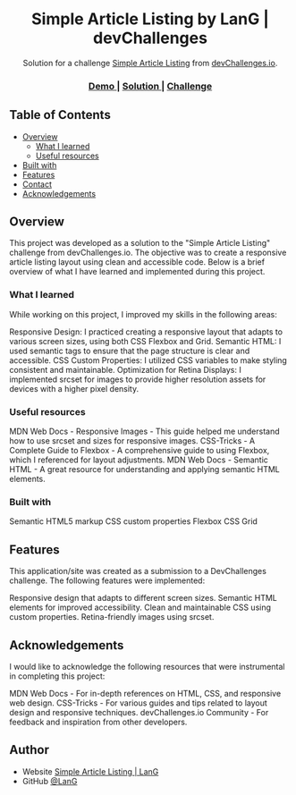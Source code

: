 <h1 align="center">Simple Article Listing by LanG | devChallenges</h1>

<div align="center">
   Solution for a challenge <a href="https://devchallenges.io/challenge/simple-article-listing" target="_blank">Simple Article Listing</a> from <a href="http://devchallenges.io" target="_blank">devChallenges.io</a>.
</div>

<div align="center">
  <h3>
    <a href="https://lang-ctrl.github.io/devchallenges_simple-article-listing">
      Demo
    </a>
    <span> | </span>
    <a href="https://github.com/LanG-Ctrl/devchallenges_simple-article-listing">
      Solution
    </a>
    <span> | </span>
    <a href="https://devchallenges.io/challenge/simple-article-listing">
      Challenge
    </a>
  </h3>
</div>

<!-- TABLE OF CONTENTS -->

## Table of Contents

- [Overview](#overview)
  - [What I learned](#what-i-learned)
  - [Useful resources](#useful-resources)
- [Built with](#built-with)
- [Features](#features)
- [Contact](#contact)
- [Acknowledgements](#acknowledgements)

<!-- OVERVIEW -->

## Overview

This project was developed as a solution to the "Simple Article Listing" challenge from devChallenges.io. The objective was to create a responsive article listing layout using clean and accessible code. Below is a brief overview of what I have learned and implemented during this project.


### What I learned

While working on this project, I improved my skills in the following areas:

Responsive Design: I practiced creating a responsive layout that adapts to various screen sizes, using both CSS Flexbox and Grid.
Semantic HTML: I used semantic tags to ensure that the page structure is clear and accessible.
CSS Custom Properties: I utilized CSS variables to make styling consistent and maintainable.
Optimization for Retina Displays: I implemented srcset for images to provide higher resolution assets for devices with a higher pixel density.

### Useful resources

MDN Web Docs - Responsive Images - This guide helped me understand how to use srcset and sizes for responsive images.
CSS-Tricks - A Complete Guide to Flexbox - A comprehensive guide to using Flexbox, which I referenced for layout adjustments.
MDN Web Docs - Semantic HTML - A great resource for understanding and applying semantic HTML elements.

### Built with

Semantic HTML5 markup
CSS custom properties
Flexbox
CSS Grid

## Features

This application/site was created as a submission to a DevChallenges challenge. The following features were implemented:

Responsive design that adapts to different screen sizes.
Semantic HTML elements for improved accessibility.
Clean and maintainable CSS using custom properties.
Retina-friendly images using srcset.


## Acknowledgements

I would like to acknowledge the following resources that were instrumental in completing this project:

MDN Web Docs - For in-depth references on HTML, CSS, and responsive web design.
CSS-Tricks - For various guides and tips related to layout design and responsive techniques.
devChallenges.io Community - For feedback and inspiration from other developers.

## Author

- Website [Simple Article Listing | LanG](https://lang-ctrl.github.io/devchallenges_simple-article-listing)
- GitHub [@LanG](https://github.com/LanG-Ctrl)